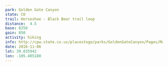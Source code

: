 ```yaml
---
park: Golden Gate Canyon
state: CO
trail: Horseshoe - Black Bear trail loop
distance:  4.5
base: 8250
gain: 850
activity: hiking
info: http://cpw.state.co.us/placestogo/parks/GoldenGateCanyon/Pages/MapsDirections.aspx
date: 2016-11-06
lat: 39.835942
lon: -105.405180
---
```

